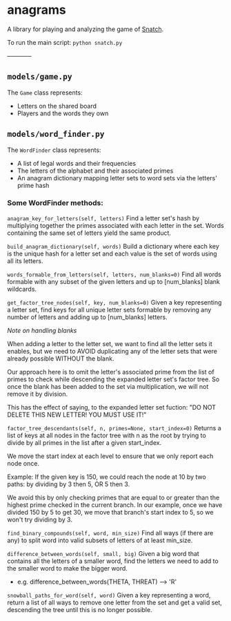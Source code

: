 # anagrams

A library for playing and analyzing the game of [Snatch](https://en.wikipedia.org/wiki/Anagrams).

To run the main script:
`python snatch.py`

————

## `models/game.py`

The `Game` class represents:
- Letters on the shared board
- Players and the words they own

## `models/word_finder.py`

The `WordFinder` class represents:
- A list of legal words and their frequencies
- The letters of the alphabet and their associated primes
- An anagram dictionary mapping letter sets to word sets via the letters' prime hash

### Some WordFinder methods:

`anagram_key_for_letters(self, letters)`
Find a letter set's hash by multiplying together the primes associated with each letter in the set. Words containing the same set of letters yield the same product.

`build_anagram_dictionary(self, words)`
Build a dictionary where each key is the unique hash for a letter set and each value is the set of words using all its letters.

`words_formable_from_letters(self, letters, num_blanks=0)`
Find all words formable with any subset of the given letters and up to [num_blanks] blank wildcards.

`get_factor_tree_nodes(self, key, num_blanks=0)`
Given a key representing a letter set, find keys for all unique letter sets formable by removing any number of letters and  adding up to [num_blanks] letters.

*Note on handling blanks*

When adding a letter to the letter set, we want to find all the letter sets it enables, but we need to AVOID duplicating any of the letter sets that were already possible WITHOUT the blank.

Our approach here is to omit the letter's associated prime from the list of primes to check while descending the expanded letter set's factor tree. So once the blank has been added to the set via multiplication, we will not remove it by division.

This has the effect of saying, to the expanded letter set fuction:
	"DO NOT DELETE THIS NEW LETTER! YOU MUST USE IT!"

`factor_tree_descendants(self, n, primes=None, start_index=0)`
Returns a list of keys at all nodes in the factor tree with n as the root by trying to divide by all primes in the list after a given start_index.

We move the start index at each level to ensure that we only report each node once.

Example: If the given key is 150, we could reach the node at 10 by two paths: by dividing by 3 then 5, OR 5 then 3. 

We avoid this by only checking primes that are equal to or greater than the highest prime checked in the current branch. In our example, once we have divided 150 by 5 to get 30, we move that branch's start index to 5, so we won't try dividing by 3.

`find_binary_compounds(self, word, min_size)`
Find all ways (if there are any) to split word into valid subsets of letters of at least min_size.

`difference_between_words(self, small, big)`
Given a big word that contains all the letters of a smaller word, find the letters we need to add to the smaller word to make the bigger word.
- e.g. difference_between_words(THETA, THREAT) --> 'R'

`snowball_paths_for_word(self, word)`
Given a key representing a word, return a list of all ways to remove one letter from the set and get a valid set, descending the tree until this is no longer possible.

